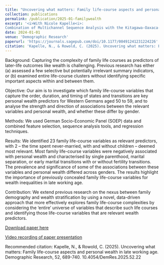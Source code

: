 ```yaml
---
title: "Uncovering what matters: Family life-course aspects and personal wealth in late working age"
collection: publications
permalink: /publication/2025-01-familywealth
excerpt: '<i>With Nicole Kapelle<i>:
Combination of Multichannel Sequence Analysis with the Kitagawa-Oaxaca-Blinder decomposition for a more life-course sensitive decomposition of group gaps in outcomes. Applied to Gender Pension Gaps in Italy and Germany'
date: 2024-01-01
venue: 'Demographic Research'
paperurl: 'https://journals.sagepub.com/doi/10.1177/00491241231224226'
citation: 'Kapelle, N., & Rowold, C. (2025). Uncovering what matters: Family life-course aspects and personal wealth in late working age. Demographic Research, 52, 689-740. 10.4054/DemRes.2025.52.22'
---
```

Background: Capturing the complexity of family life courses as predictors of later-life outcomes like wealth is challenging. Previous research has either (a) assessed a few selective but potentially irrelevant summary indicators, or (b) examined entire life-course clusters without identifying specific important aspects within and between them.

Objective: Our aim is to investigate which family life-course variables that capture the order, duration, and timing of states and transitions are key personal wealth predictors for Western Germans aged 50 to 59, and to analyse the strength and direction of associations between the relevant variables and personal wealth, and whether these differ by gender.

Methods: We used German Socio-Economic Panel (SOEP) data and combined feature selection, sequence analysis tools, and regression techniques.

Results: We identified 23 family life-course variables as relevant predictors, with 2 – the time spent never-married, with and without children – deemed most relevant. Most family life-course variables were negatively associated with personal wealth and characterised by single parenthood, marital separation, or early marital transitions with or without fertility transitions. The prevalence and significance of some of the associations between these variables and personal wealth differed across genders. The results highlight the importance of previously concealed family life-course variables for wealth inequalities in late working age.

Contribution: We extend previous research on the nexus between family demography and wealth stratification by using a novel, data-driven approach that more effectively explores family life-course complexities by considering the ‘entire’ universe of variables that describe such life courses and identifying those life-course variables that are relevant wealth predictors. 


[Download paper here](https://www.demographic-research.org/articles/volume/52/22)

[Video recording of paper presentation](https://www.youtube.com/watch?v=tQ9MEWkMWvs)

Recommended citation: Kapelle, N., & Rowold, C. (2025). Uncovering what matters: Family life-course aspects and personal wealth in late working age. Demographic Research, 52, 689-740. 10.4054/DemRes.2025.52.22


